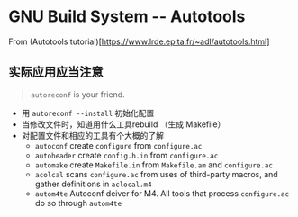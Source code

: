 # GNU Build System -- Autotools
From (Autotools tutorial)[https://www.lrde.epita.fr/~adl/autotools.html]

## 实际应用应当注意
> `autoreconf` is your friend.

* 用 `autoreconf --install` 初始化配置
* 当修改文件时，知道用什么工具rebuild （生成 Makefile）
* 对配置文件和相应的工具有个大概的了解
  - `autoconf` create `configure` from `configure.ac`
  - `autoheader` create `config.h.in` from `configure.ac`
  - `automake` create `Makefile.in` from `Makefile.am` and `configure.ac`
  - `acolcal` scans `configure.ac` from uses of third-party macros, and gather definitions in `aclocal.m4`
  - `autom4te` Autoconf deiver for M4. All tools that process `configure.ac` do so through `autom4te`
